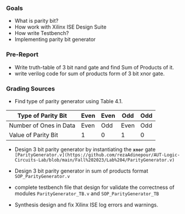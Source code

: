 ### Goals

- What is parity bit?
- How work with Xilinx ISE Design Suite
- How write Testbench?
- Implementing parity bit generator

### Pre-Report
- Write truth-table of 3 bit nand gate and find Sum of Products of it.
- write verilog code for sum of products form of 3 bit xnor gate.

### Grading Sources
- Find type of parity generator using Table 4.1.

| Type of Parity Bit     | Even | Even | Odd  | Odd |
|------------------------|------|------|------|-----|
| Number of Ones in Data | Even | Odd  | Even | Odd |
| Value of Parity Bit    |  1   |  0   |  1   |  0  |

- Design 3 bit parity generator by instantiating the **`xnor`** gate `[ParityGenerator.v](https://github.com/rezaAdinepour/AUT-Logic-Circuits-Lab/blob/main/Fall%202023/Lab%204/ParityGenerator.v)`
- Design 3 bit parity generator in sum of products format `SOP_ParityGenerator.v`
- complete  testbench file that design for validate the correctness of modules `ParityGenerator_TB.v` and `SOP_ParityGenerator_TB`

- Synthesis design and fix Xilinx ISE log errors and warnings.
